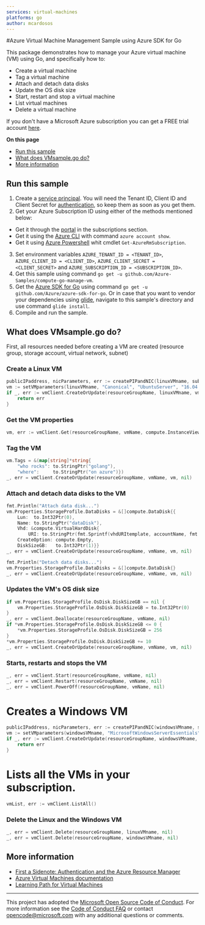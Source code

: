```yaml
---
services: virtual-machines
platforms: go
author: mcardosos
---
```


#Azure Virtual Machine Management Sample using Azure SDK for Go

This package demonstrates how to manage your Azure virtual machine (VM) using Go, and specifically how to:
- Create a virtual machine
- Tag a virtual machine
- Attach and detach data disks
- Update the OS disk size
- Start, restart and stop a virtual machine
- List virtual machines
- Delete a virtual machine

If you don't have a Microsoft Azure subscription you can get a FREE trial account [here](https://azure.microsoft.com/pricing/free-trial).

**On this page**

- [Run this sample](#run)
- [What does VMsample.go do?](#sample)
- [More information](#info)

<a id="run"></a>
## Run this sample

1. Create a [service principal](https://azure.microsoft.com/documentation/articles/resource-group-authenticate-service-principal-cli/). You will need the Tenant ID, Client ID and Client Secret for [authentication](https://github.com/Azure/azure-sdk-for-go/tree/master/arm#first-a-sidenote-authentication-and-the-azure-resource-manager), so keep them as soon as you get them.
2. Get your Azure Subscription ID using either of the methods mentioned below:
  - Get it through the [portal](portal.azure.com) in the subscriptions section.
  - Get it using the [Azure CLI](https://azure.microsoft.com/documentation/articles/xplat-cli-install/) with command `azure account show`.
  - Get it using [Azure Powershell](https://azure.microsoft.com/documentation/articles/powershell-install-configure/) whit cmdlet `Get-AzureRmSubscription`.
3. Set environment variables `AZURE_TENANT_ID = <TENANT_ID>`, `AZURE_CLIENT_ID = <CLIENT_ID>`, `AZURE_CLIENT_SECRET = <CLIENT_SECRET>` and `AZURE_SUBSCRIPTION_ID = <SUBSCRIPTION_ID>`.
4. Get this sample using command `go get -u github.com/Azure-Samples/compute-go-manage-vm`.
5. Get the [Azure SDK for Go](https://github.com/Azure/azure-sdk-for-go) using command `go get -u github.com/Azure/azure-sdk-for-go`. Or in case that you want to vendor your dependencies using [glide](https://github.com/Masterminds/glide), navigate to this sample's directory and use command `glide install`.
6. Compile and run the sample.

<a id="sample"></a>
## What does VMsample.go do?

First, all resources needed before creating a VM are created (resource group, storage account, virtual network, subnet)

### Create a Linux VM

```go
publicIPaddress, nicParameters, err := createPIPandNIC(linuxVMname, subnetInfo)
vm := setVMparameters(linuxVMname, "Canonical", "UbuntuServer", "16.04.0-LTS", *nicParameters.ID)
if _, err := vmClient.CreateOrUpdate(resourceGroupName, linuxVMname, vm, nil); err != nil {
	return err
}
```

### Get the VM properties

```go
vm, err := vmClient.Get(resourceGroupName, vmName, compute.InstanceView)
```

### Tag the VM

```go
vm.Tags = &(map[string]*string{
	"who rocks": to.StringPtr("golang"),
	"where":     to.StringPtr("on azure")})
_, err = vmClient.CreateOrUpdate(resourceGroupName, vmName, vm, nil)
```

### Attach and detach data disks to the VM

```go
fmt.Println("Attach data disk...")
vm.Properties.StorageProfile.DataDisks = &[]compute.DataDisk{{
	Lun:  to.Int32Ptr(0),
	Name: to.StringPtr("dataDisk"),
	Vhd: &compute.VirtualHardDisk{
		URI: to.StringPtr(fmt.Sprintf(vhdURItemplate, accountName, fmt.Sprintf("dataDisks-%v", vmName)))},
	CreateOption: compute.Empty,
	DiskSizeGB:   to.Int32Ptr(1)}}
_, err = vmClient.CreateOrUpdate(resourceGroupName, vmName, vm, nil)

fmt.Println("Detach data disks...")
vm.Properties.StorageProfile.DataDisks = &[]compute.DataDisk{}
_, err = vmClient.CreateOrUpdate(resourceGroupName, vmName, vm, nil)
```

### Updates the VM's OS disk size

```go
if vm.Properties.StorageProfile.OsDisk.DiskSizeGB == nil {
	vm.Properties.StorageProfile.OsDisk.DiskSizeGB = to.Int32Ptr(0)
}
_, err = vmClient.Deallocate(resourceGroupName, vmName, nil)
if *vm.Properties.StorageProfile.OsDisk.DiskSizeGB <= 0 {
	*vm.Properties.StorageProfile.OsDisk.DiskSizeGB = 256
}
*vm.Properties.StorageProfile.OsDisk.DiskSizeGB += 10
_, err = vmClient.CreateOrUpdate(resourceGroupName, vmName, vm, nil)
```

### Starts, restarts and stops the VM

```go
_, err = vmClient.Start(resourceGroupName, vmName, nil)
_, err = vmClient.Restart(resourceGroupName, vmName, nil)
_, err = vmClient.PowerOff(resourceGroupName, vmName, nil)

```

# Creates a Windows VM

```go
publicIPaddress, nicParameters, err := createPIPandNIC(windowsVMname, subnetInfo)
vm := setVMparameters(windowsVMname, "MicrosoftWindowsServerEssentials", "WindowsServerEssentials", "WindowsServerEssentials", *nicParameters.ID)
if _, err := vmClient.CreateOrUpdate(resourceGroupName, windowsVMname, vm, nil); err != nil {
	return err
}
```

# Lists all the VMs in your subscription.

```go
vmList, err := vmClient.ListAll()
```

### Delete the Linux and the Windows VM

```go
_, err = vmClient.Delete(resourceGroupName, linuxVMname, nil)
_, err = vmClient.Delete(resourceGroupName, windowsVMname, nil)

```

<a id="info"></a>
## More information

- [First a Sidenote: Authentication and the Azure Resource Manager](https://github.com/Azure/azure-sdk-for-go/tree/master/arm#first-a-sidenote-authentication-and-the-azure-resource-manager)
- [Azure Virtual Machines documentation](https://azure.microsoft.com/services/virtual-machines/)
- [Learning Path for Virtual Machines](https://azure.microsoft.com/documentation/learning-paths/virtual-machines/)

***

This project has adopted the [Microsoft Open Source Code of Conduct](https://opensource.microsoft.com/codeofconduct/). For more information see the [Code of Conduct FAQ](https://opensource.microsoft.com/codeofconduct/faq/) or contact [opencode@microsoft.com](mailto:opencode@microsoft.com) with any additional questions or comments.